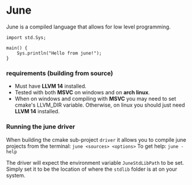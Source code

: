 # June
June is a compiled language that allows for low level programming.

```
import std.Sys;

main() {
    Sys.println("Hello from june!");
}
```

### requirements (building from source)

* Must have **LLVM 14** installed.
* Tested with both **MSVC** on windows and on **arch linux**.
* When on windows and compiling with **MSVC** you may need to set cmake's LLVM_DIR variable. Otherwise, on linux you should just need **LLVM 14** installed.

### Running the june driver

When building the cmake sub-project `driver` it allows you to compile june projects from the terminal: ``june <sources> <options>``
To get help: ``june -help``

The driver will expect the environment variable ``JuneStdLibPath`` to be set. Simply set it to be the location of where the ``stdlib`` folder is at on your system.

